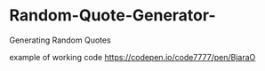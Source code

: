 # Random-Quote-Generator-
Generating Random Quotes

example of working code
https://codepen.io/code7777/pen/BjaraO
